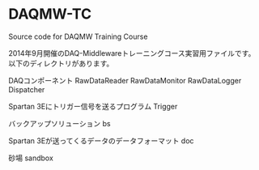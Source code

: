 DAQMW-TC
========

Source code for DAQMW Training Course

2014年9月開催のDAQ-Middlewareトレーニングコース実習用ファイルです。
以下のディレクトリがあります。

DAQコンポーネント 
RawDataReader
RawDataMonitor
RawDataLogger
Dispatcher

Spartan 3Eにトリガー信号を送るプログラム
Trigger

バックアップソリューション
bs

Spartan 3Eが送ってくるデータのデータフォーマット
doc

砂場
sandbox

